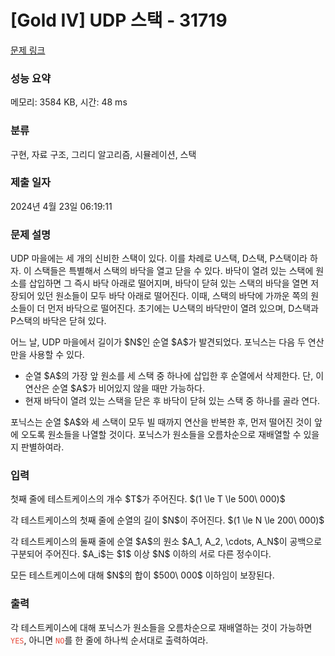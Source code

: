 # [Gold IV] UDP 스택 - 31719 

[문제 링크](https://www.acmicpc.net/problem/31719) 

### 성능 요약

메모리: 3584 KB, 시간: 48 ms

### 분류

구현, 자료 구조, 그리디 알고리즘, 시뮬레이션, 스택

### 제출 일자

2024년 4월 23일 06:19:11

### 문제 설명

<p>UDP 마을에는 세 개의 신비한 스택이 있다. 이를 차례로 U스택, D스택, P스택이라 하자. 이 스택들은 특별해서 스택의 바닥을 열고 닫을 수 있다. 바닥이 열려 있는 스택에 원소를 삽입하면 그 즉시 바닥 아래로 떨어지며, 바닥이 닫혀 있는 스택의 바닥을 열면 저장되어 있던 원소들이 모두 바닥 아래로 떨어진다. 이때, 스택의 바닥에 가까운 쪽의 원소들이 더 먼저 바닥으로 떨어진다. 초기에는 U스택의 바닥만이 열려 있으며, D스택과 P스택의 바닥은 닫혀 있다.</p>

<p>어느 날, UDP 마을에서 길이가 $N$인 순열 $A$가 발견되었다. 포닉스는 다음 두 연산만을 사용할 수 있다.</p>

<ul>
	<li>순열 $A$의 가장 앞 원소를 세 스택 중 하나에 삽입한 후 순열에서 삭제한다. 단, 이 연산은 순열 $A$가 비어있지 않을 때만 가능하다.</li>
	<li>현재 바닥이 열려 있는 스택을 닫은 후 바닥이 닫혀 있는 스택 중 하나를 골라 연다.</li>
</ul>

<p>포닉스는 순열 $A$와 세 스택이 모두 빌 때까지 연산을 반복한 후, 먼저 떨어진 것이 앞에 오도록 원소들을 나열할 것이다. 포닉스가 원소들을 오름차순으로 재배열할 수 있을지 판별하여라.</p>

### 입력 

 <p>첫째 줄에 테스트케이스의 개수 $T$가 주어진다. $(1 \le T \le 500\ 000)$</p>

<p>각 테스트케이스의 첫째 줄에 순열의 길이 $N$이 주어진다. $(1 \le N \le 200\ 000)$</p>

<p>각 테스트케이스의 둘째 줄에 순열 $A$의 원소 $A_1, A_2, \cdots, A_N$이 공백으로 구분되어 주어진다. $A_i$는 $1$ 이상 $N$ 이하의 서로 다른 정수이다.</p>

<p>모든 테스트케이스에 대해 $N$의 합이 $500\ 000$ 이하임이 보장된다.</p>

### 출력 

 <p>각 테스트케이스에 대해 포닉스가 원소들을 오름차순으로 재배열하는 것이 가능하면 <span style="color:#e74c3c;"><code>YES</code></span>, 아니면 <span style="color:#e74c3c;"><code>NO</code></span>를 한 줄에 하나씩 순서대로 출력하여라.</p>

